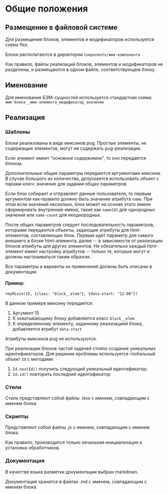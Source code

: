 # Общие положения

## Размещение в файловой системе

Для размещения блоков, элементов и модификаторов используется схема flex.

Блоки располагаются в директории `components/имя-компонента`

Как правило, файлы реализаций блоков, элементов и модификаторов не разделены, и размещаются в одном файле, соответствующем блоку.

## Именование

Для именования БЭМ-сущностей используется стандартная схема:  
`имя-блока__имя-элемента_модификатор_значение`

## Реализация

### Шаблоны

Блоки реализованы в виде миксинов pug. Простые элементы, не содержащие элементов, могут не содержать pug-реализации.

Если элемент имеет "основное содержимое", то оно передается блоком.

Дополнительные общие параметры передаются аргументами миксина. В случае большого их количества, допускается использовать объект с парами ключ: значение для задания общих параметров.

Если блок собирает и отправляет данные пользователя, то первым аргументом как-правило должно быть значение атрибута `name`. При этом если значений несколько, блок может на основе этого имени сформировать внутренние имена, такие как `name[0]` для однородных значений или `name-count` для неоднородных.

После общих параметров следует последовательность параметров, которыми передаются объекты, задающие атрибуты для html-элементов, составляющих блок. Первым идет параметр для самого внешнего в блоке html-элемента, далее -- в зависимости от реализации блоков атрибуты для других элементов. Не обязательно каждый html-элемент имеет настройку атрибутов -- только те, которые могут и должны настраиваться таким образом.

Все параметры и варианты их применения должны быть описаны в документации.

#### Пример:
    +myMixin(15, {class: "block__elem"}, {data-start: "12:00"})

В данном примере миксину передается:

1. Аргумент 15
2. К охватывающему блоку добавляется класс `block__elem`
3. К определенному элементу, заданному реализацией блока, добавляется атрибут `data-start`

Атрибуты миксинов pug не используются.

При реализации блоков частой задачей стояло создание уникальных идентификаторов. Для решения проблемы используется глобальный объект `Id` с методами:

1. `Id.nextId()` получить следующий уникальный идентификатор;
2. `Id.id()` повторить последний идентификатор

### Стили

Стили представляют собой файлы .less с именем, совпадающим с именем блока

### Скрипты

Представляют собой файлы .js с именем, совпадающим с именем блока.

Как правило, производится только начальная инициализация и установка обработчиков.

### Документация

В качестве языка разметки документации выбран markdown.

Документация хранится в файлах .md с именем, совпадающим с именем блока.